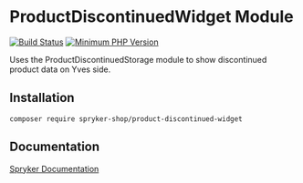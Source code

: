 # ProductDiscontinuedWidget Module
[![Build Status](https://travis-ci.org/spryker-shop/product-discontinued-widget.svg)](https://travis-ci.org/spryker-shop/product-discontinued-widget)
[![Minimum PHP Version](https://img.shields.io/badge/php-%3E%3D%207.3-8892BF.svg)](https://php.net/)

Uses the ProductDiscontinuedStorage module to show discontinued product data on Yves side.

## Installation

```
composer require spryker-shop/product-discontinued-widget
```

## Documentation

[Spryker Documentation](https://academy.spryker.com/developing_with_spryker/module_guide/modules.html)
